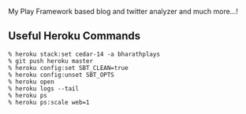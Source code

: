 My Play Framework based blog and twitter analyzer and much more...!

## Useful Heroku Commands
```
% heroku stack:set cedar-14 -a bharathplays
% git push heroku master
% heroku config:set SBT_CLEAN=true
% heroku config:unset SBT_OPTS
% heroku open
% heroku logs --tail
% heroku ps
% heroku ps:scale web=1
```